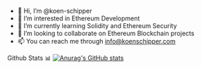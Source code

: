 - 👋 Hi, I’m @koen-schipper
- 👀 I’m interested in Ethereum Development
- 🌱 I’m currently learning Solidity and Ethereum Security
- 💞️ I’m looking to collaborate on Ethereum Blockchain projects
- 📫 You can reach me through info@koenschipper.com

<!---
koen-schipper/koen-schipper is a ✨ special ✨ repository because its `README.md` (this file) appears on your GitHub profile.
You can click the Preview link to take a look at your changes.
--->

Github Stats 📊
[![Anurag's GitHub stats](https://github-readme-stats.vercel.app/api?username=koen-schipper)](https://github.com/anuraghazra/github-readme-stats)
